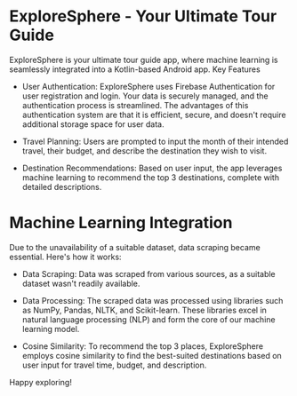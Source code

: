 
# ExploreSphere - Your Ultimate Tour Guide

ExploreSphere is your ultimate tour guide app, where machine learning is seamlessly integrated into a Kotlin-based Android app. 
Key Features
- User Authentication: ExploreSphere uses Firebase Authentication for user registration and login. Your data is securely managed, and the authentication process is streamlined. The advantages of this authentication system are that it is efficient, secure, and doesn't require additional storage space for user data.

- Travel Planning: Users are prompted to input the month of their intended travel, their budget, and describe the destination they wish to visit.

- Destination Recommendations: Based on user input, the app leverages machine learning to recommend the top 3 destinations, complete with detailed descriptions.

# Machine Learning Integration
Due to the unavailability of a suitable dataset, data scraping became essential. Here's how it works:

- Data Scraping: Data was scraped from various sources, as a suitable dataset wasn't readily available.

- Data Processing: The scraped data was processed using libraries such as NumPy, Pandas, NLTK, and Scikit-learn. These libraries excel in natural language processing (NLP) and form the core of our machine learning model.

- Cosine Similarity: To recommend the top 3 places, ExploreSphere employs cosine similarity to find the best-suited destinations based on user input for travel time, budget, and description.

Happy exploring!
